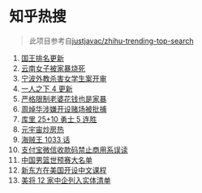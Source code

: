 # 知乎热搜

> 此项目参考自[justjavac/zhihu-trending-top-search](https://github.com/justjavac/zhihu-trending-top-search/blob/main/utils.ts)

<!-- BEGIN -->
  <!-- 最后更新时间:Sat Nov 27 2021 05:10:00 GMT+0000 (Coordinated Universal Time) -->
  1. [国王排名更新](https://www.zhihu.com/search?q=国王排名)
1. [云南女子被家暴烧死](https://www.zhihu.com/search?q=家暴)
1. [宁波外教杀害女学生案开审](https://www.zhihu.com/search?q=宁波外教)
1. [一人之下 4 更新](https://www.zhihu.com/search?q=一人之下4)
1. [严格限制老婆花钱也是家暴](https://www.zhihu.com/search?q=限制老婆花钱)
1. [周焯华涉嫌开设赌场被批捕](https://www.zhihu.com/search?q=周焯华)
1. [库里 25+10 勇士 5 连胜](https://www.zhihu.com/search?q=勇士)
1. [元宇宙炒房热](https://www.zhihu.com/search?q=元宇宙)
1. [海贼王 1033 话](https://www.zhihu.com/search?q=海贼王)
1. [支付宝微信收款码禁止商用系误读](https://www.zhihu.com/search?q=支付宝微信)
1. [中国男篮世预赛大名单](https://www.zhihu.com/search?q=中国男篮)
1. [新东方在美国开设中文课程](https://www.zhihu.com/search?q=新东方)
1. [美将 12 家中企列入实体清单](https://www.zhihu.com/search?q=美国实体清单)
  <!-- END -->